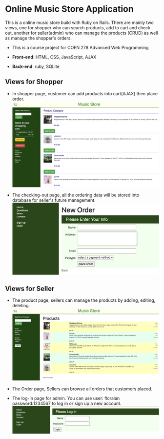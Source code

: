 # Online Music Store Application

This is a online music store build with Ruby on Rails. There are mainly two views, one for shopper who can
search products, add to cart and check out, another for seller(admin) who can manage the products (CRUD)
as well as manage the shopper's orders.<p>
- This is a course project for COEN 278 Advanced Web Programming 

- **Front-end**: HTML, CSS, JavaScript, AJAX <p>
- **Back-end**: ruby, SQLite

## Views for Shopper
- In shopper page, customer can add products into cart(AJAX) then place order. 
![](pics/shopper.png)

- The checking-out page, all the ordering data will be stored into database for seller's future management.
![](pics/placeOrder.png)

## Views for Seller
- The product page, sellers can manage the products by adding, editing, deleting.
![](pics/product.png)

- The Order page, Sellers can browse all orders that customers placed.


- The log-in page for admin. You can use user: floralan password:1234567 to log in or sign up a new account. 
![](pics/log-in.png)
